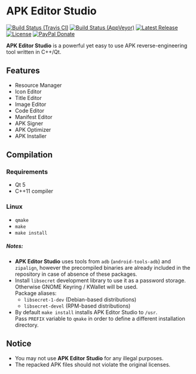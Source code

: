 # APK Editor Studio

[![Build Status (Travis CI)](https://travis-ci.org/kefir500/apk-editor-studio.svg?branch=master)](https://travis-ci.org/kefir500/apk-editor-studio/builds)
[![Build Status (AppVeyor)](https://ci.appveyor.com/api/projects/status/github/kefir500/apk-editor-studio?svg=true)](https://ci.appveyor.com/project/kefir500/apk-editor-studio)
[![Latest Release](https://img.shields.io/github/release/kefir500/apk-editor-studio.svg?maxAge=86400)](https://github.com/kefir500/apk-editor-studio/releases/latest)
[![License](https://img.shields.io/badge/license-GPLv3-blue.svg?maxAge=2592000)](https://raw.githubusercontent.com/kefir500/apk-editor-studio/master/LICENSE)
[![PayPal Donate](https://img.shields.io/badge/donate-PayPal-orange.svg?logo=paypal)](https://qwertycube.com/apk-editor-studio/donate/)

**APK Editor Studio** is a powerful yet easy to use APK reverse-engineering tool written in C++/Qt.

## Features

- Resource Manager
- Icon Editor
- Title Editor
- Image Editor
- Code Editor
- Manifest Editor
- APK Signer
- APK Optimizer
- APK Installer

## Compilation

### Requirements

- Qt 5
- C++11 compiler

### Linux

- `qmake`
- `make`
- `make install`

##### Notes:

- **APK Editor Studio** uses tools from `adb` (`android-tools-adb`) and `zipalign`, however the precompiled binaries are already included in the repository in case of absence of these packages.
- Install `libsecret` development library to use it as a password storage.  
  Otherwise GNOME Keyring / KWallet will be used.  
  Package aliases:
  - `libsecret-1-dev` (Debian-based distributions)
  - `libsecret-devel` (RPM-based distributions)
- By default `make install` installs APK Editor Studio to `/usr`.  
  Pass `PREFIX` variable to `qmake` in order to define a different installation directory.

## Notice

- You may not use **APK Editor Studio** for any illegal purposes.
- The repacked APK files should not violate the original licenses.
